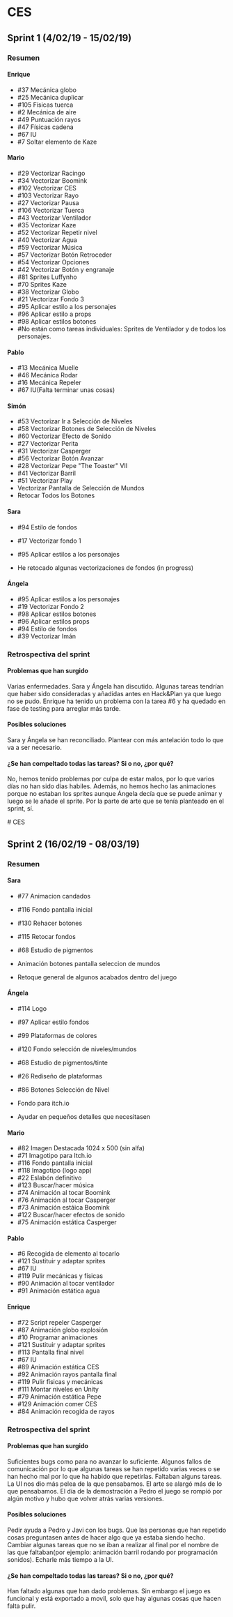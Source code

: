 ﻿# CES
## Sprint 1 (4/02/19 - 15/02/19)
### Resumen

#### Enrique
* #37 Mecánica globo
* #25 Mecánica duplicar
* #105 Físicas tuerca
* #2 Mecánica de aire
* #49 Puntuación rayos
* #47 Físicas cadena
* #67 IU
* #7 Soltar elemento de Kaze

#### Mario
* #29 Vectorizar Racingo
* #34 Vectorizar Boomink
* #102 Vectorizar CES
* #103 Vectorizar Rayo
* #27 Vectorizar Pausa
* #106 Vectorizar Tuerca
* #43 Vectorizar Ventilador
* #35 Vectorizar Kaze
* #52 Vectorizar Repetir nivel
* #40 Vectorizar Agua
* #59 Vectorizar Música
* #57 Vectorizar Botón Retroceder
* #54 Vectorizar Opciones
* #42 Vectorizar Botón y engranaje
* #81 Sprites Luffynho
* #70 Sprites Kaze
* #38 Vectorizar Globo
* #21 Vectorizar Fondo 3
* #95 Aplicar estilo a los personajes
* #96 Aplicar estilo a props
* #98 Aplicar estilos botones
* #No están como tareas individuales: Sprites de Ventilador y de todos los personajes.

#### Pablo
* #13 Mecánica Muelle
* #46 Mecánica Rodar
* #16 Mecánica Repeler
* #67 IU(Falta terminar unas cosas)

#### Simón
* #53 Vectorizar Ir a Selección de Niveles
* #58 Vectorizar Botones de Selección de Niveles
* #60 Vectorizar Efecto de Sonido
* #27 Vectorizar Perita
* #31 Vectorizar Casperger
* #56 Vectorizar Botón Avanzar
* #28 Vectorizar Pepe "The Toaster" VII
* #41 Vectorizar Barril
* #51 Vectorizar Play
* Vectorizar Pantalla de Selección de Mundos
* Retocar Todos los Botones

#### Sara
* #94 Estilo de fondos
* #17 Vectorizar fondo 1
* #95 Aplicar estilos a los personajes

* He retocado algunas vectorizaciones de fondos (in progress)

#### Ángela
* #95 Aplicar estilos a los personajes
* #19 Vectorizar Fondo 2
* #98 Aplicar estilos botones
* #96 Aplicar estilos props
* #94 Estilo de fondos
* #39 Vectorizar Imán

### Retrospectiva del sprint


#### Problemas que han surgido
Varias enfermedades.
Sara y Ángela han discutido.
Algunas tareas tendrían que haber sido consideradas y añadidas antes en Hack&Plan ya que luego no se pudo.
Enrique ha tenido un problema con la tarea #6 y ha quedado en fase de testing para arreglar más tarde.

#### Posibles soluciones
Sara y Ángela se han reconciliado.
Plantear con más antelación todo lo que va a ser necesario.

#### ¿Se han compeltado todas las tareas? Si o no, ¿por qué?
No, hemos tenido problemas por culpa de estar malos, por lo que varios días no han sido días habiles.
Además, no hemos hecho las animaciones porque no estaban los sprites aunque Ángela decía que se puede animar y luego se le añade el sprite. Por la parte de arte que se tenía planteado en el sprint, sí. 


﻿# CES
## Sprint 2 (16/02/19 - 08/03/19)
### Resumen

#### Sara

* #77 Animacion candados
* #116 Fondo pantalla inicial
* #130 Rehacer botones
* #115 Retocar fondos
* #68 Estudio de pigmentos

* Animación botones pantalla seleccion de mundos
* Retoque general de algunos acabados dentro del juego

#### Ángela

* #114 Logo
* #97 Aplicar estilo fondos
* #99 Plataformas de colores
* #120 Fondo selección de niveles/mundos
* #68 Estudio de pigmentos/tinte
* #26 Rediseño de plataformas
* #86 Botones Selección de Nivel

* Fondo para itch.io
* Ayudar en pequeños detalles que necesitasen

#### Mario
* #82 Imagen Destacada 1024 x 500 (sin alfa)
* #71 Imagotipo para Itch.io
* #116 Fondo pantalla inicial
* #118 Imagotipo (logo app)
* #22 Eslabón definitivo
* #123 Buscar/hacer música
* #74 Animación al tocar Boomink
* #76 Animación al tocar Casperger
* #73 Animación estáica Boomink
* #122 Buscar/hacer efectos de sonido
* #75 Animación estática Casperger

#### Pablo
* #6 Recogida de elemento al tocarlo
* #121 Sustituir y adaptar sprites
* #67 IU
* #119 Pulir mecánicas y físicas
* #90 Animación al tocar ventilador
* #91 Animación estática agua

#### Enrique
* #72 Script repeler Casperger
* #87 Animación globo explosión
* #10 Programar animaciones
* #121 Sustituir y adaptar sprites
* #113 Pantalla final nivel
* #67 IU
* #89 Animación estática CES
* #92 Animación rayos pantalla final
* #119 Pulir físicas y mecánicas
* #111 Montar niveles en Unity
* #79 Animación estática Pepe
* #129 Animación comer CES
* #84 Animación recogida de rayos


### Retrospectiva del sprint


#### Problemas que han surgido
Suficientes bugs como para no avanzar lo suficiente.
Algunos fallos de comunicación por lo que algunas tareas se han repetido varias veces o se han hecho mal por lo que ha habido que repetirlas.
Faltaban alguns tareas.
La UI nos dio más pelea de la que pensabamos.
El arte se alargó más de lo que pensabamos.
El día de la demostración a Pedro el juego se rompió por algún motivo y hubo que volver atrás varias versiones.

#### Posibles soluciones
Pedir ayuda a Pedro y Javi con los bugs.
Que las personas que han repetido cosas preguntasen antes de hacer algo que ya estaba siendo hecho.
Cambiar algunas tareas que no se iban a realizar al final por el nombre de las que faltaban(por ejemplo: animación barril rodando por programación sonidos).
Echarle más tiempo a la UI.


#### ¿Se han compeltado todas las tareas? Si o no, ¿por qué?
Han faltado algunas que han dado problemas. Sin embargo el juego es funcional y está exportado a movil, solo que hay algunas cosas que hacen falta pulir.
